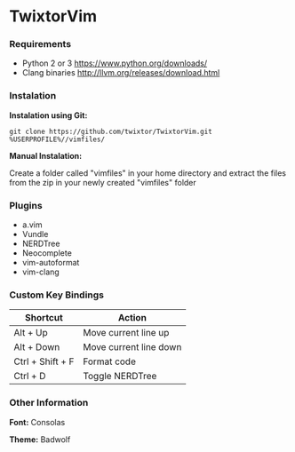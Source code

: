 # TwixtorVim

### Requirements

* Python 2 or 3 https://www.python.org/downloads/
* Clang binaries http://llvm.org/releases/download.html

### Instalation

**Instalation using Git:**
```
git clone https://github.com/twixtor/TwixtorVim.git %USERPROFILE%//vimfiles/
```
**Manual Instalation:**

Create a folder called "vimfiles" in your home directory and extract the files from the zip in your newly created "vimfiles" folder

### Plugins
* a.vim
* Vundle
* NERDTree
* Neocomplete
* vim-autoformat
* vim-clang

### Custom Key Bindings

Shortcut  | Action
--------- | --------
Alt + Up  | Move current line up
Alt + Down  | Move current line down
Ctrl + Shift + F | Format code
Ctrl + D | Toggle NERDTree

### Other Information

**Font:** Consolas

**Theme:** Badwolf 

